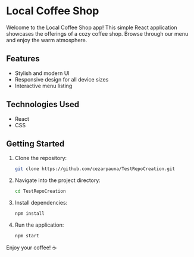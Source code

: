 # Local Coffee Shop

Welcome to the Local Coffee Shop app! This simple React application showcases the offerings of a cozy coffee shop. Browse through our menu and enjoy the warm atmosphere.

## Features
- Stylish and modern UI
- Responsive design for all device sizes
- Interactive menu listing

## Technologies Used
- React
- CSS

## Getting Started
1. Clone the repository:
   
   ```bash
   git clone https://github.com/cezarpauna/TestRepoCreation.git
   ```

2. Navigate into the project directory:
   
   ```bash
   cd TestRepoCreation
   ```

3. Install dependencies:
   
   ```bash
   npm install
   ```

4. Run the application:
   
   ```bash
   npm start
   ```

Enjoy your coffee! ☕